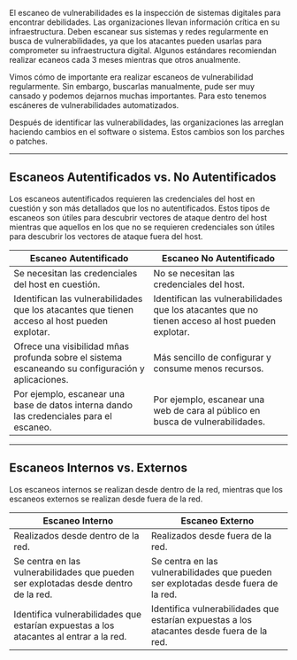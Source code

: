 El escaneo de vulnerabilidades es la inspección de sistemas digitales para encontrar debilidades. Las organizaciones llevan información crítica en su infraestructura. Deben escanear sus sistemas y redes regularmente en busca de vulnerabilidades, ya que los atacantes pueden usarlas para comprometer su infraestructura digital. Algunos estándares recomiendan realizar ecaneos cada 3 meses mientras que otros anualmente.

Vimos cómo de importante era realizar escaneos de vulnerabilidad regularmente. Sin embargo, buscarlas manualmente, pude ser muy cansado y podemos dejarnos muchas importantes. Para esto tenemos escáneres de vulnerabilidades automatizados.

Después de identificar las vulnerabilidades, las organizaciones las arreglan haciendo cambios en el software o sistema. Estos cambios son los parches o patches.

--------------------------------
<h2>Escaneos Autentificados vs. No Autentificados</h2>
Los escaneos autentificados requieren las credenciales del host en cuestión y son más detallados que los no autentificados. Estos tipos de escaneos son útiles para descubrir vectores de ataque dentro del host mientras que aquellos en los que no se requieren credenciales son útiles para descubrir los vectores de ataque fuera del host.

| Escaneo Autentificado                                                                             | Escaneo No Autentificado                                                                         |
| ------------------------------------------------------------------------------------------------- | ------------------------------------------------------------------------------------------------ |
| Se necesitan las credenciales del host en cuestión.                                               | No se necesitan las credenciales del host.                                                       |
| Identifican las vulnerabilidades que los atacantes que tienen acceso al host pueden explotar.     | Identifican las vulnerabilidades que los atacantes que no tienen acceso al host pueden explotar. |
| Ofrece una visibilidad mñas profunda sobre el sistema escaneando su configuración y aplicaciones. | Más sencillo de configurar y consume menos recursos.                                             |
| Por ejemplo, escanear una base de datos interna dando las credenciales para el escaneo.           | Por ejemplo, escanear una web de cara al público en busca de vulnerabilidades.                   |

---------------------------
<h2>Escaneos Internos vs. Externos</h2>
Los escaneos internos se realizan desde dentro de la red, mientras que los escaneos externos se realizan desde fuera de la red.

| Escaneo Interno                                                                        | Escaneo Externo                                                                           |
| -------------------------------------------------------------------------------------- | ----------------------------------------------------------------------------------------- |
| Realizados desde dentro de la red.                                                     | Realizados desde fuera de la red.                                                         |
| Se centra en las vulnerabilidades que pueden ser explotadas desde dentro de la red.    | Se centra en las vulnerabilidades que pueden ser explotadas desde fuera de la red.        |
| Identifica vulnerabilidades que estarían expuestas a los atacantes al entrar a la red. | Identifica vulnerabilidades que estarían expuestas a los atacantes desde fuera de la red. |

